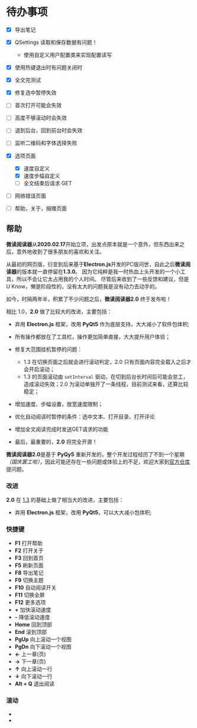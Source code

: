 # 待办事项

- [x] 导出笔记

- [x] QSettings 读取和保存数据有问题！
    - 使用自定义用户配置类来实现配置读写

- [x] 使用热键退出时有问题关闭时

- [x] 全文完测试

- [x] 修复选中暂停失效

- [ ] 首次打开可能会失效

- [ ] 高度不够滚动时会失效

- [ ] 退到后台，回到前台时会失效
  
- [ ] 监听二维码和字体选择失败 

- [x] 选项页面
    - [x] 速度自定义
    - [x] 速度步幅自定义
    - [ ] 全文结束后请求 GET

- [ ] 网络错误页面

- [ ] 帮助，关于，捐赠页面


## 帮助

**微读阅读器**从**2020.02.17**开始立项，出发点原本就是一个意外，但东西出来之后，意外地收到了很多朋友的喜欢和关注。

从最初的网页版，衍变到后来基于**Electron.js**开发的PC版问世，自此之后**微读阅读器**的版本就一直停留在**1.3.0**。
因为它纯粹是我一时热血上头开发的一个小工具，所以不会让它太占用我的个人时间。
尽管后来收到了一些反馈和建议，但是 U Know，懒是阶段性的，没有太大的问题我是没有动力去动手的。

如今，时隔两年半，积累了不少问题之后，**微读阅读器2.0** 终于发布啦！

相比 1.0，**2.0** 做了比较大的改进，主要包括：

  - 弃用 **Electron.js** 框架，改用 **PyQt5** 作为底层支持，大大减小了软件包体积;
  - 所有操作都放在了工具栏，操作更加简单直接，大大提升用户体验；
  - 修复大范围挂机暂停的问题：
    - 1.3 在切换页面之后就会进行滚动判定，2.0 只有页面内容完全载入之后才会开启滚动；
    - 1.3 的页面滚动由 `setInterval` 驱动，在切到后台长时间后可能会怠工，造成滚动失效；2.0 为滚动单独开了一条线程，目前测试来看，还算比较稳定；
  
  - 增加速度、步幅设置，放宽速度限制；
  - 优化自动阅读时暂停的条件：选中文本、打开目录、打开评论
  - 增加全文阅读完成时发送GET请求的功能
  - 最后，最重要的，**2.0** 将完全开源！



**微读阅读器2.0**是基于 **PyQy5** 重新开发的，整个开发过程经历了不到一个星期 _（国庆罢工啦）_，因此可能还存在一些问题或体验上的不足，欢迎大家到[官方仓库][1]提问题。

> 
### 改进

**2.0** 在 [1.3][2] 的基础上做了相当大的改进，主要包括：

- 弃用 **Electron.js** 框架，改用 **PyQt5**，可以大大减小包体积;


### 快捷键

- **F1**      打开帮助
- **F2**      打开关于
- **F3**      回到首页
- **F5**      刷新页面
- **F8**      导出笔记
- **F9**      切换主题
- **F10**     自动阅读开关
- **F11**     切换全屏
- **F12**     更多选项
- **+**       加快滚动速度
- **-**       降低滚动速度
- **Home**    回到顶部
- **End**     滚到顶部
- **PgUp**    向上滚动一个视图
- **PgDn**    向下滚动一个视图
- **←**      上一章(页)
- **→**      下一章(页)
- **↑**       向上滚动一行
- **↓**       向下滚动一行
- **Alt + Q** 退出阅读

### 滚动

- [1]: https://github.com/DoooReyn/WxReader
- [2]: https://github.com/DoooReyn/WxRead-PC-AutoReader
